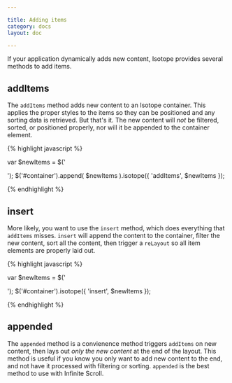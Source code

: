 ```yaml
---

title: Adding items
category: docs
layout: doc

---
```


If your application dynamically adds new content, Isotope provides several methods to add items.

## addItems

The `addItems` method adds new content to an Isotope container. This applies the proper styles to the items so they can be positioned and any sorting data is retrieved. But that's it. The new content will _not_ be filtered, sorted, or positioned properly, nor will it be appended to the container element.

{% highlight javascript %}

var $newItems = $('<div class="item" /><div class="item" /><div class="item" />');
$('#container').append( $newItems ).isotope({ 'addItems', $newItems });

{% endhighlight %}

## insert

More likely, you want to use the `insert` method, which does everything that `addItems` misses. `insert` will append the content to the container, filter the new content, sort all the content, then trigger a `reLayout` so all item elements are properly laid out.

{% highlight javascript %}

var $newItems = $('<div class="item" /><div class="item" /><div class="item" />');
$('#container').isotope({ 'insert', $newItems });

{% endhighlight %}

## appended

The `appended` method is a convienence method triggers `addItems` on new content, then lays out _only the new content_ at the end of the layout. This method is useful if you know you only want to add new content to the end, and not have it processed with filtering or sorting.  `appended` is the best method to use with Infinite Scroll.

